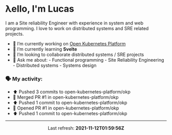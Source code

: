 # λello, I'm Lucas

I am a Site reliability Engineer with experience in system and web programming. I love to work on distributed systems and SRE related projects.

- 🔭 I’m currently working on [Open Kubernetes Platform](https://github.com/open-kubernetes-platform/okp)
- 🌱 I’m currently learning **Svelte**
- 👯 I’m looking to collaborate distributed systems / SRE projects
- 💬 Ask me about:
      - Functional programming
      - Site Reliability Engineering
      - Distributed systems
      - Systems design

### 🗣 My activity:

* ⬆️ Pushed 3 commits to open-kubernetes-platform/okp
* 🎉 Merged PR #1 in open-kubernetes-platform/okp
* ⬆️ Pushed 1 commit to open-kubernetes-platform/okp
* 💪 Opened PR #1 in open-kubernetes-platform/okp
* ⬆️ Pushed 1 commit to open-kubernetes-platform/okp
---

<p align="center">
  Last refresh: 
  <b>2021-11-12T01:59:56Z</b>
</p>
